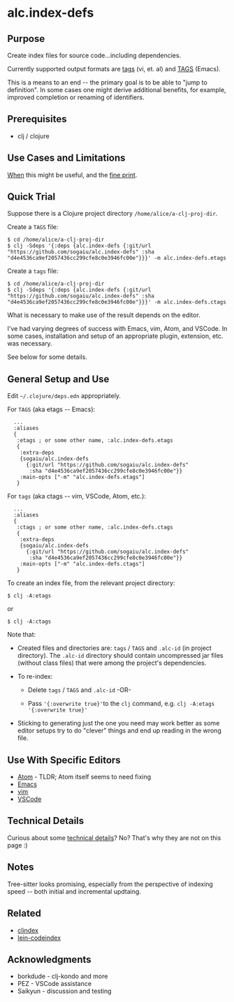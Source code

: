 # alc.index-defs

## Purpose

Create index files for source code...including dependencies.

Currently supported output formats are [tags](http://ctags.sourceforge.net/FORMAT) (vi, et. al) and [TAGS](https://en.wikipedia.org/wiki/Ctags#Etags_2) (Emacs).

This is a means to an end -- the primary goal is to be able to "jump to definition".  In some cases one might derive additional benefits, for example, improved completion or renaming of identifiers.

## Prerequisites

* clj / clojure

## Use Cases and Limitations

[When](doc/use-cases.md) this might be useful, and the [fine print](doc/limitations.md).

## Quick Trial

Suppose there is a Clojure project directory `/home/alice/a-clj-proj-dir`.

Create a `TAGS` file:

```
$ cd /home/alice/a-clj-proj-dir
$ clj -Sdeps '{:deps {alc.index-defs {:git/url "https://github.com/sogaiu/alc.index-defs" :sha "d4e4536ca9ef2057436cc299cfe8c0e3946fc00e"}}}' -m alc.index-defs.etags
```

Create a `tags` file:

```
$ cd /home/alice/a-clj-proj-dir
$ clj -Sdeps '{:deps {alc.index-defs {:git/url "https://github.com/sogaiu/alc.index-defs" :sha "d4e4536ca9ef2057436cc299cfe8c0e3946fc00e"}}}' -m alc.index-defs.ctags
```

What is necessary to make use of the result depends on the editor.

I've had varying degrees of success with Emacs, vim, Atom, and VSCode.  In some cases, installation and setup of an appropriate plugin, extension, etc. was necessary.

See below for some details.

## General Setup and Use

Edit `~/.clojure/deps.edn` appropriately.

For `TAGS` (aka etags -- Emacs):

```
  ...
  :aliases
  {
   :etags ; or some other name, :alc.index-defs.etags
   {
    :extra-deps
    {sogaiu/alc.index-defs
      {:git/url "https://github.com/sogaiu/alc.index-defs"
       :sha "d4e4536ca9ef2057436cc299cfe8c0e3946fc00e"}}
    :main-opts ["-m" "alc.index-defs.etags"]
   }
```

For `tags` (aka ctags -- vim, VSCode, Atom, etc.):

```
  ...
  :aliases
  {
   :ctags ; or some other name, :alc.index-defs.ctags
   {
    :extra-deps
    {sogaiu/alc.index-defs
      {:git/url "https://github.com/sogaiu/alc.index-defs"
       :sha "d4e4536ca9ef2057436cc299cfe8c0e3946fc00e"}}
    :main-opts ["-m" "alc.index-defs.ctags"]
   }
```

To create an index file, from the relevant project directory:

```
$ clj -A:etags
```

or

```
$ clj -A:ctags
```

Note that:

* Created files and directories are: `tags` / `TAGS` and `.alc-id` (in project directory).  The `.alc-id` directory should contain uncompressed jar files (without class files) that were among the project's dependencies.

* To re-index:

  * Delete `tags` / `TAGS` and `.alc-id` -OR-

  * Pass `'{:overwrite true}'`to the `clj` command, e.g. `clj -A:etags '{:overwrite true}'`

* Sticking to generating just the one you need may work better as some editor setups try to do "clever" things and end up reading in the wrong file.

## Use With Specific Editors

* [Atom](doc/atom.md) - TLDR; Atom itself seems to need fixing
* [Emacs](doc/emacs.md)
* [vim](doc/vim.md)
* [VSCode](doc/vscode.md)

## Technical Details

Curious about some [technical details](doc/technical-details.md)?  No?  That's why they are not on this page :)

## Notes

Tree-sitter looks promising, especially from the perspective of indexing speed -- both initial and incremental updtaing.

## Related

* [clindex](https://github.com/jpmonettas/clindex)
* [lein-codeindex](https://github.com/sanel/lein-codeindex)

## Acknowledgments

* borkdude - clj-kondo and more
* PEZ - VSCode assistance
* Saikyun - discussion and testing
